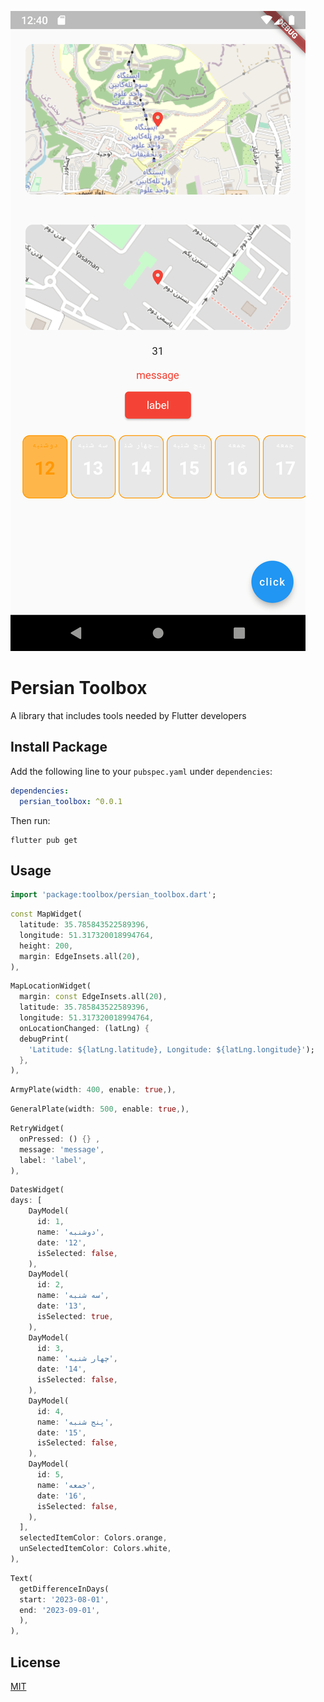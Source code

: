 ![Example Image](https://github.com/shervin-h/toolbox/blob/master/assets/images/screenshot.png?raw=true)

# Persian Toolbox

A library that includes tools needed by Flutter developers

## Install Package

Add the following line to your `pubspec.yaml` under `dependencies`:

```yaml
dependencies:
  persian_toolbox: ^0.0.1
```

Then run:

```
flutter pub get
```

## Usage

```dart
import 'package:toolbox/persian_toolbox.dart';
```

```dart
const MapWidget(
  latitude: 35.785843522589396,
  longitude: 51.317320018994764,
  height: 200,
  margin: EdgeInsets.all(20),
),
```

```dart
MapLocationWidget(
  margin: const EdgeInsets.all(20),
  latitude: 35.785843522589396,
  longitude: 51.317320018994764,
  onLocationChanged: (latLng) {
  debugPrint(
    'Latitude: ${latLng.latitude}, Longitude: ${latLng.longitude}');
  },
),
```

```dart
ArmyPlate(width: 400, enable: true,),
```

```dart
GeneralPlate(width: 500, enable: true,),
```

```dart
RetryWidget(
  onPressed: () {} ,
  message: 'message',
  label: 'label',
),
```

```dart
DatesWidget(
days: [
    DayModel(
      id: 1,
      name: 'دوشنبه',
      date: '12',
      isSelected: false,
    ),
    DayModel(
      id: 2,
      name: 'سه شنبه',
      date: '13',
      isSelected: true,
    ),
    DayModel(
      id: 3,
      name: 'چهار شنبه',
      date: '14',
      isSelected: false,
    ),
    DayModel(
      id: 4,
      name: 'پنج شنبه',
      date: '15',
      isSelected: false,
    ),
    DayModel(
      id: 5,
      name: 'جمعه',
      date: '16',
      isSelected: false,
    ),
  ],
  selectedItemColor: Colors.orange,
  unSelectedItemColor: Colors.white,
),
```

```dart
Text(
  getDifferenceInDays(
  start: '2023-08-01',
  end: '2023-09-01',
  ),
),
```

## License

[MIT](https://choosealicense.com/licenses/mit/)
